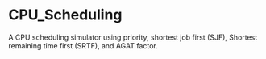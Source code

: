 # CPU_Scheduling
A CPU scheduling simulator using priority, shortest job first (SJF), Shortest remaining time first (SRTF), and AGAT factor.
